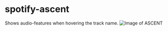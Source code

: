 # spotify-ascent
Shows audio-features when hovering the track name.
![Image of ASCENT](http://i.imgur.com/hHqyWLT.png)
